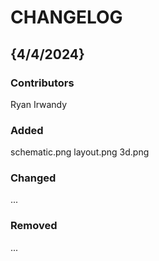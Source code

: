 # CHANGELOG

## {4/4/2024}
### Contributors
Ryan Irwandy

### Added
schematic.png
layout.png
3d.png

### Changed
...

### Removed
...